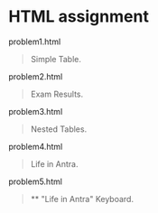# HTML assignment

problem1.html
>Simple Table.

problem2.html
>Exam Results.

problem3.html
>Nested Tables.

problem4.html
>Life in Antra.

problem5.html
>** "Life in Antra" Keyboard.
